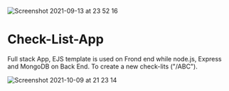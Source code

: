 ![Screenshot 2021-09-13 at 23 52 16](https://user-images.githubusercontent.com/77799634/133160466-dae5b188-9dea-483b-9017-b975e3ab4c75.jpeg)

# Check-List-App
Full stack App, EJS template is used on Frond end while node.js, Express and MongoDB on Back End. 
To create a new check-lits ("/ABC").


![Screenshot 2021-10-09 at 21 23 14](https://user-images.githubusercontent.com/77799634/136670078-bc605a28-b974-4b1c-b908-74db89133b5a.jpeg)
